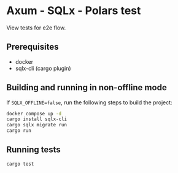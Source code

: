 # Axum - SQLx - Polars test

View tests for e2e flow.

## Prerequisites

- docker
- sqlx-cli (cargo plugin)

## Building and running in non-offline mode

If `SQLX_OFFLINE=false`, run the following steps to build the project:

```sh
docker compose up -d
cargo install sqlx-cli
cargo sqlx migrate run
cargo run
```

## Running tests

```sh
cargo test
```
